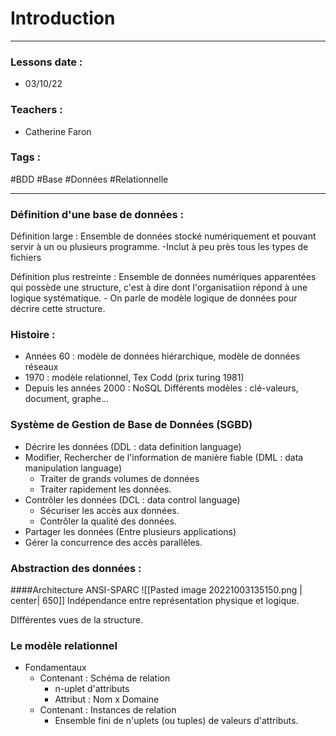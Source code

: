 # Introduction
---
### Lessons date :
- 03/10/22

### Teachers :
- Catherine Faron

### Tags :
#BDD #Base #Données #Relationnelle

---

### Définition d'une base de données :

Définition large : Ensemble de données stocké numériquement et pouvant servir à un ou plusieurs programme.
	-Inclut à peu près tous les types de fichiers

Définition plus restreinte : Ensemble de données numériques apparentées qui possède une structure, c'est à dire dont l'organisatiion répond à une logique systématique.
	- On parle de modèle logique de données pour décrire cette structure.

### Histoire :
- Années 60 : modèle de données hiérarchique, modèle de données réseaux
- 1970 : modèle relationnel, Tex Codd (prix turing 1981)
- Depuis les années 2000 : NoSQL
Différents modèles : clé-valeurs, document, graphe...

### Système de Gestion de Base de Données (SGBD)
- Décrire les données (DDL : data definition language)
- Modifier, Rechercher de l'information de manière fiable (DML : data manipulation language)
	- Traiter de grands volumes de données
	- Traiter rapidement les données.
- Contrôler les données (DCL : data control language)
	- Sécuriser les accès aux données.
	- Contrôler la qualité des données.
- Partager les données (Entre plusieurs applications)
- Gérer la concurrence des accès parallèles.

### Abstraction des données :
####Architecture ANSI-SPARC
![[Pasted image 20221003135150.png | center| 650]]
Indépendance entre représentation physique et logique.

DIfférentes vues de la structure.

### Le modèle relationnel
- Fondamentaux
	- Contenant : Schéma de relation
		- n-uplet d'attributs
		- Attribut : Nom x Domaine
	- Contenant : Instances de relation
		- Ensemble fini de n'uplets (ou tuples) de valeurs d'attributs.